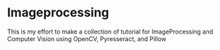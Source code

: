 # Imageprocessing

This is my effort to make a collection of tutorial for ImageProcessing and Computer Vision using OpenCV, Pyresseract, and Pillow
